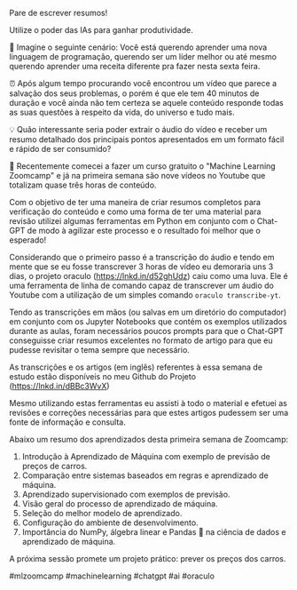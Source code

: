 Pare de escrever resumos!

Utilize o poder das IAs para ganhar produtividade.

🧠 Imagine o seguinte cenário: Você está querendo aprender uma nova linguagem de programação, querendo ser um líder melhor ou até mesmo querendo aprender uma receita diferente pra fazer nesta sexta feira.

⏰ Após algum tempo procurando você encontrou um vídeo que parece a salvação dos seus problemas, o porém é que ele tem 40 minutos de duração e você ainda não tem certeza se aquele conteúdo responde todas as suas questões à respeito da vida, do universo e tudo mais.

💡 Quão interessante seria poder extrair o áudio do vídeo e receber um resumo detalhado dos principais pontos apresentados em um formato fácil e rápido de ser consumido?

📖 Recentemente comecei a fazer um curso gratuito o "Machine Learning Zoomcamp" e já na primeira semana são nove vídeos no Youtube que totalizam quase três horas de conteúdo.

Com o objetivo de ter uma maneira de criar resumos completos para verificação do conteúdo e como uma forma de ter uma material para revisão utilizei algumas ferramentas em Python em conjunto com o Chat-GPT de modo à agilizar este processo e o resultado foi melhor que o esperado!

Considerando que o primeiro passo é a transcrição do áudio e tendo em mente que se eu fosse transcrever 3 horas de vídeo eu demoraria uns 3 dias, o projeto oraculo (https://lnkd.in/d52ghUdz) caiu como uma luva. Ele é uma ferramenta de linha de comando capaz de transcrever um áudio do Youtube com a utilização de um simples comando `oraculo transcribe-yt`.

Tendo as transcrições em mãos (ou salvas em um diretório do computador) em conjunto com os Jupyter Notebooks que contém os exemplos utilizados durante as aulas, foram necessários poucos prompts para que o Chat-GPT conseguisse criar resumos excelentes no formato de artigo para que eu pudesse revisitar o tema sempre que necessário.

As transcrições e os artigos (em inglês) referentes à essa semana de estudo estão disponíveis no meu Github do Projeto (https://lnkd.in/dBBc3WvX)

Mesmo utilizando estas ferramentas eu assisti à todo o material e efetuei as revisões e correções necessárias para que estes artigos pudessem ser uma fonte de informação e consulta.

Abaixo um resumo dos aprendizados desta primeira semana de Zoomcamp:

1. Introdução à Aprendizado de Máquina com exemplo de previsão de preços de carros.
2. Comparação entre sistemas baseados em regras e aprendizado de máquina.
3. Aprendizado supervisionado com exemplos de previsão.
4. Visão geral do processo de aprendizado de máquina.
5. Seleção do melhor modelo de aprendizado.
6. Configuração do ambiente de desenvolvimento.
7. Importância do NumPy, álgebra linear e Pandas 🐼 na ciência de dados e aprendizado de máquina.

A próxima sessão promete um projeto prático: prever os preços dos carros.

#mlzoomcamp #machinelearning #chatgpt #ai #oraculo